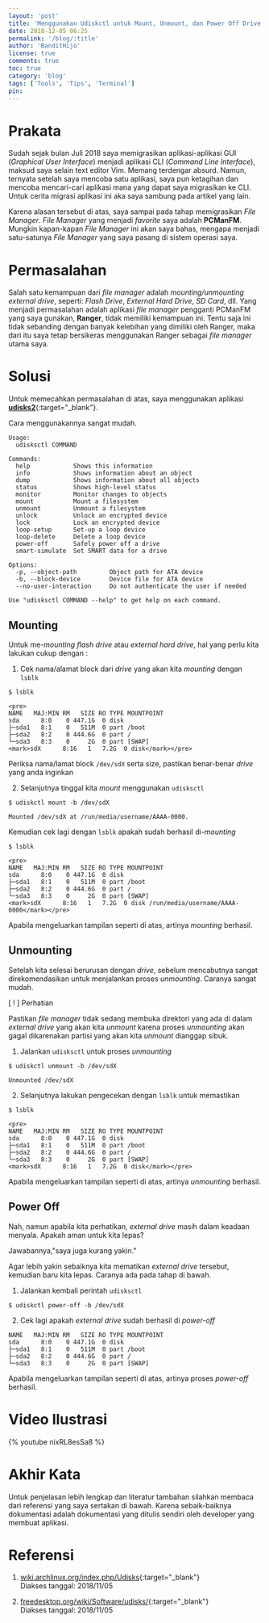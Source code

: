 ```yaml
---
layout: 'post'
title: 'Menggunakan Udiskctl untuk Mount, Unmount, dan Power Off Drive'
date: 2018-12-05 06:25
permalink: '/blog/:title'
author: 'BanditHijo'
license: true
comments: true
toc: true
category: 'blog'
tags: ['Tools', 'Tips', 'Terminal']
pin:
---
```


<!-- BANNER OF THE POST -->
<!-- <img class="post-body-img" src="/assets/img/logo/logo_blank_banner.png" data-echo="" alt="banner"> -->

# Prakata

Sudah sejak bulan Juli 2018 saya memigrasikan aplikasi-aplikasi GUI (_Graphical User Interface_) menjadi aplikasi CLI (_Command Line Interface_), maksud saya selain text editor Vim. Memang terdengar absurd. Namun, ternyata setelah saya mencoba satu aplikasi, saya pun ketagihan dan mencoba mencari-cari aplikasi mana yang dapat saya migrasikan ke CLI. Untuk cerita migrasi aplikasi ini aka saya sambung pada artikel yang lain.

Karena alasan tersebut di atas, saya sampai pada tahap memigrasikan _File Manager_. _File Manager_ yang menjadi _favorite_ saya adalah **PCManFM**. Mungkin kapan-kapan _File Manager_ ini akan saya bahas, mengapa menjadi satu-satunya _File Manager_ yang saya pasang di sistem operasi saya.

# Permasalahan

Salah satu kemampuan dari _file manager_ adalah _mounting/unmounting external drive_, seperti: _Flash Drive_, _External Hard Drive_, _SD Card_, dll. Yang menjadi permasalahan adalah aplikasi _file manager_ pengganti PCManFM yang saya gunakan, **Ranger**, tidak memiliki kemampuan ini. Tentu saja ini tidak sebanding dengan banyak kelebihan yang dimiliki oleh Ranger, maka dari itu saya tetap bersikeras menggunakan Ranger sebagai _file manager_ utama saya.

# Solusi

Untuk memecahkan permasalahan di atas, saya menggunakan aplikasi [**udisks2**](https://www.archlinux.org/packages/?name=udisks2){:target="_blank"}.

Cara menggunakannya sangat mudah.

```
Usage:
  udisksctl COMMAND

Commands:
  help            Shows this information
  info            Shows information about an object
  dump            Shows information about all objects
  status          Shows high-level status
  monitor         Monitor changes to objects
  mount           Mount a filesystem
  unmount         Unmount a filesystem
  unlock          Unlock an encrypted device
  lock            Lock an encrypted device
  loop-setup      Set-up a loop device
  loop-delete     Delete a loop device
  power-off       Safely power off a drive
  smart-simulate  Set SMART data for a drive

Options:
  -p, --object-path         Object path for ATA device
  -b, --block-device        Device file for ATA device
  --no-user-interaction     Do not authenticate the user if needed

Use "udisksctl COMMAND --help" to get help on each command.
```

## Mounting

Untuk me-*mounting* _flash drive_ atau _external hard drive_, hal yang perlu kita lakukan cukup dengan :

1. Cek nama/alamat block dari _drive_ yang akan kita _mounting_ dengan `lsblk`
```
$ lsblk
```
    <pre>
    NAME   MAJ:MIN RM   SIZE RO TYPE MOUNTPOINT
    sda      8:0    0 447.1G  0 disk
    ├─sda1   8:1    0   511M  0 part /boot
    ├─sda2   8:2    0 444.6G  0 part /
    └─sda3   8:3    0     2G  0 part [SWAP]
    <mark>sdX      8:16   1   7.2G  0 disk</mark></pre>
Periksa nama/lamat block `/dev/sdX` serta size, pastikan benar-benar _drive_ yang anda inginkan

2. Selanjutnya tinggal kita _mount_ menggunakan `udisksctl`
```
$ udiskctl mount -b /dev/sdX
```
```
Mounted /dev/sdX at /run/media/username/AAAA-0000.
```
Kemudian cek lagi dengan `lsblk` apakah sudah berhasil di-*mounting*
```
$ lsblk
```
    <pre>
    NAME   MAJ:MIN RM   SIZE RO TYPE MOUNTPOINT
    sda      8:0    0 447.1G  0 disk
    ├─sda1   8:1    0   511M  0 part /boot
    ├─sda2   8:2    0 444.6G  0 part /
    └─sda3   8:3    0     2G  0 part [SWAP]
    <mark>sdX      8:16   1   7.2G  0 disk /run/media/username/AAAA-0000</mark></pre>
Apabila mengeluarkan tampilan seperti di atas, artinya _mounting_ berhasil.

## Unmounting

Setelah kita selesai berurusan dengan _drive_, sebelum mencabutnya sangat direkomendasikan untuk menjalankan proses _unmounting_. Caranya sangat mudah.

<!-- PERHATIAN -->
<div class="blockquote-red">
<div class="blockquote-red-title">[ ! ] Perhatian</div>
<p>Pastikan <i>file manager</i> tidak sedang membuka direktori yang ada di dalam <i>external drive</i> yang akan kita <i>unmount</i> karena proses <i>unmounting</i> akan gagal dikarenakan partisi yang akan kita <i>unmount</i> dianggap sibuk.</p>
</div>

1. Jalankan `udisksctl` untuk proses _unmounting_
```
$ udiskctl unmount -b /dev/sdX
```
```
Unmounted /dev/sdX
```

2. Selanjutnya lakukan pengecekan dengan `lsblk` untuk memastikan
```
$ lsblk
```
    <pre>
    NAME   MAJ:MIN RM   SIZE RO TYPE MOUNTPOINT
    sda      8:0    0 447.1G  0 disk
    ├─sda1   8:1    0   511M  0 part /boot
    ├─sda2   8:2    0 444.6G  0 part /
    └─sda3   8:3    0     2G  0 part [SWAP]
    <mark>sdX      8:16   1   7.2G  0 disk</mark></pre>
Apabila mengeluarkan tampilan seperti di atas, artinya _unmounting_ berhasil.

## Power Off

Nah, namun apabila kita perhatikan, _external drive_ masih dalam keadaan menyala. Apakah aman untuk kita lepas?

Jawabannya,"saya juga kurang yakin."

Agar lebih yakin sebaiknya kita mematikan _external drive_ tersebut, kemudian baru kita lepas. Caranya ada pada tahap di bawah.

1. Jalankan kembali perintah `udisksctl`
```
$ udiskctl power-off -b /dev/sdX
```

2. Cek lagi apakah _external drive_ sudah berhasil di _power-off_
```
NAME   MAJ:MIN RM   SIZE RO TYPE MOUNTPOINT
sda      8:0    0 447.1G  0 disk
├─sda1   8:1    0   511M  0 part /boot
├─sda2   8:2    0 444.6G  0 part /
└─sda3   8:3    0     2G  0 part [SWAP]
```
Apabila mengeluarkan tampilan seperti di atas, artinya  proses _power-off_ berhasil.

# Video Ilustrasi

{% youtube nixRL8esSa8 %}

# Akhir Kata

Untuk penjelasan lebih lengkap dan literatur tambahan silahkan membaca dari referensi yang saya sertakan di bawah. Karena sebaik-baiknya dokumentasi adalah dokumentasi yang ditulis sendiri oleh developer yang membuat aplikasi.


# Referensi

1. [wiki.archlinux.org/index.php/Udisks](https://wiki.archlinux.org/index.php/Udisks){:target="_blank"}
<br>Diakses tanggal: 2018/11/05

2. [freedesktop.org/wiki/Software/udisks/](https://www.freedesktop.org/wiki/Software/udisks/){:target="_blank"}
<br>Diakses tanggal: 2018/11/05
